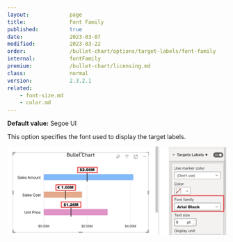 ```yaml
---
layout:             page
title:              Font Family
published:          true
date:               2023-03-07
modified:   	    2023-03-22
order:              /bullet-chart/options/target-labels/font-family
internal:           fontFamily
premium:            /bullet-chart/licensing.md
class:              normal
version:            2.3.2.1
related:
    - font-size.md
    - color.md
---
```


**Default value:** Segoe UI

This option specifies the font used to display the target labels.

<img src="images/target-labels-font-family.png" width="700">